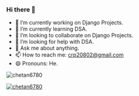 ### Hi there 👋

- 🔭 I’m currently working on Django Projects.
- 🌱 I’m currently learning DSA.
- 👯 I’m looking to collaborate on Django Projects.
- 🤔 I’m looking for help with DSA.
- 💬 Ask me about anything.
- 📫 How to reach me: crp20802@gmail.com
- 😄 Pronouns: He.

<p align="left"> <img src="https://komarev.com/ghpvc/?username=chetan6780&label=Profile%20views&color=0e75b6&style=flat" alt="chetan6780" /> </p>

<p align="left"> <a href="https://github.com/ryo-ma/github-profile-trophy"><img src="https://github-profile-trophy.vercel.app/?username=chetan6780" alt="chetan6780" /></a> </p>

